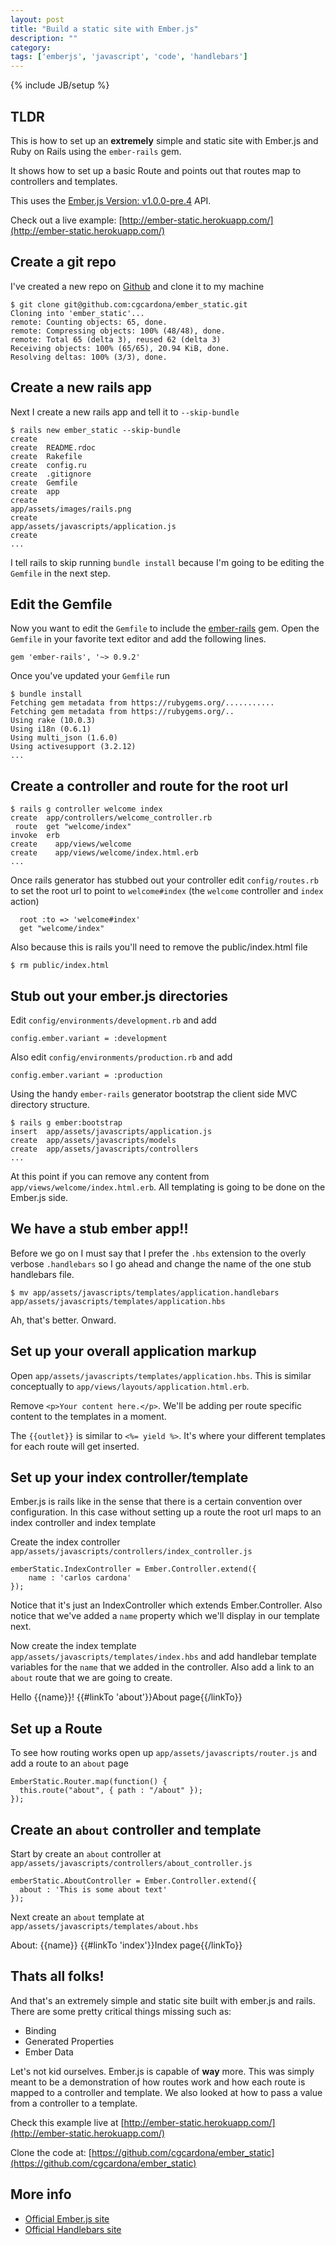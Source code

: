 ```yaml
--- 
layout: post
title: "Build a static site with Ember.js"
description: ""
category: 
tags: ['emberjs', 'javascript', 'code', 'handlebars']
---
```

{% include JB/setup %}

## TLDR

This is how to set up an **extremely** simple and static site with Ember.js and
Ruby on Rails using the `ember-rails` gem.

It shows how to set up a basic Route and points out that routes map to
controllers and templates.

This uses the [Ember.js Version: v1.0.0-pre.4](https://raw.github.com/emberjs/ember.js/release-builds/ember-1.0.0-pre.4.js) API.

Check out a live example: [http://ember-static.herokuapp.com/](http://ember-static.herokuapp.com/)

## Create a git repo

I've created a new repo on [Github](https://github.com/cgcardona/ember_static) and clone it to my machine

    $ git clone git@github.com:cgcardona/ember_static.git 
    Cloning into 'ember_static'...
    remote: Counting objects: 65, done.
    remote: Compressing objects: 100% (48/48), done.
    remote: Total 65 (delta 3), reused 62 (delta 3)
    Receiving objects: 100% (65/65), 20.94 KiB, done.
    Resolving deltas: 100% (3/3), done.

## Create a new rails app

Next I create a new rails app and tell it to `--skip-bundle`
    
    $ rails new ember_static --skip-bundle
    create  
    create  README.rdoc
    create  Rakefile
    create  config.ru
    create  .gitignore
    create  Gemfile
    create  app
    create
    app/assets/images/rails.png
    create
    app/assets/javascripts/application.js
    create
    ...

I tell rails to skip running `bundle install` because I'm going to be editing
the `Gemfile` in the next step.

## Edit the Gemfile

Now you want to edit the `Gemfile` to include the [ember-rails](https://github.com/emberjs/ember-rails) gem. Open the
`Gemfile` in your favorite text editor and add the following lines.

    gem 'ember-rails', '~> 0.9.2' 

Once you've updated your `Gemfile` run

    $ bundle install
    Fetching gem metadata from https://rubygems.org/...........
    Fetching gem metadata from https://rubygems.org/..
    Using rake (10.0.3) 
    Using i18n (0.6.1) 
    Using multi_json (1.6.0) 
    Using activesupport (3.2.12)
    ...

## Create a controller and route for the root url

    $ rails g controller welcome index
    create  app/controllers/welcome_controller.rb
     route  get "welcome/index"
    invoke  erb
    create    app/views/welcome
    create    app/views/welcome/index.html.erb
    ...

Once rails generator has stubbed out your controller edit `config/routes.rb` to
set the root url to point to `welcome#index` (the `welcome` controller and
`index` action)
    
      root :to => 'welcome#index'
      get "welcome/index"

Also because this is rails you'll need to remove the public/index.html file

    $ rm public/index.html

## Stub out your ember.js directories

Edit `config/environments/development.rb` and add 

    config.ember.variant = :development

Also edit `config/environments/production.rb` and add 

    config.ember.variant = :production

Using the handy `ember-rails` generator bootstrap the client side MVC directory
structure.

    $ rails g ember:bootstrap
    insert  app/assets/javascripts/application.js
    create  app/assets/javascripts/models
    create  app/assets/javascripts/controllers
    ...

At this point if you can remove any content from `app/views/welcome/index.html.erb`. All templating is going to be done on the Ember.js side.

## We have a stub ember app!!

Before we go on I must say that I prefer the `.hbs` extension to the overly
verbose `.handlebars` so I go ahead and change the name of the one stub
handlebars file.

    $ mv app/assets/javascripts/templates/application.handlebars app/assets/javascripts/templates/application.hbs

Ah, that's better. Onward. 

## Set up your overall application markup

Open `app/assets/javascripts/templates/application.hbs`. This is similar
conceptually to `app/views/layouts/application.html.erb`.

Remove `<p>Your content here.</p>`. We'll be adding per route specific content
to the templates in a moment.

The `{{outlet}}` is similar to `<%= yield %>`. It's where your different
templates for each route will get inserted.

## Set up your index controller/template

Ember.js is rails like in the sense that there is a certain convention over
configuration. In this case without setting up a route the root url maps to an
index controller and index template

Create the index controller `app/assets/javascripts/controllers/index_controller.js`

    emberStatic.IndexController = Ember.Controller.extend({
        name : 'carlos cardona'
    });

Notice that it's just an IndexController which extends Ember.Controller. Also
notice that we've added a `name` property which we'll display in our template
next.

Now create the index template `app/assets/javascripts/templates/index.hbs` and
add handlebar template variables for the `name` that we added in the controller.
Also add a link to an `about` route that we are going to create.

   Hello {{name}}!
   {{#linkTo 'about'}}About page{{/linkTo}}

## Set up a Route

To see how routing works open up `app/assets/javascripts/router.js` and add a
route to an `about` page

    EmberStatic.Router.map(function() {
      this.route("about", { path : "/about" });
    });

## Create an `about` controller and template

Start by create an `about` controller at `app/assets/javascripts/controllers/about_controller.js`

    emberStatic.AboutController = Ember.Controller.extend({
      about : 'This is some about text'
    });

Next create an `about` template at `app/assets/javascripts/templates/about.hbs`

   About: {{name}}
   {{#linkTo 'index'}}Index page{{/linkTo}}

## Thats all folks!

And that's an extremely simple and static site built with ember.js and rails.
There are some pretty critical things missing such as:

* Binding
* Generated Properties
* Ember Data

Let's not kid ourselves. Ember.js is capable of **way** more. This was simply
meant to be a demonstration of how routes work and how each route is mapped to a
controller and template. We also looked at how to pass a value from a controller
to a template.

Check this example live at [http://ember-static.herokuapp.com/](http://ember-static.herokuapp.com/)

Clone the code at: [https://github.com/cgcardona/ember_static](https://github.com/cgcardona/ember_static)

## More info

* [Official Ember.js site](http://emberjs.com/)
* [Official Handlebars site](http://handlebarsjs.com/)
